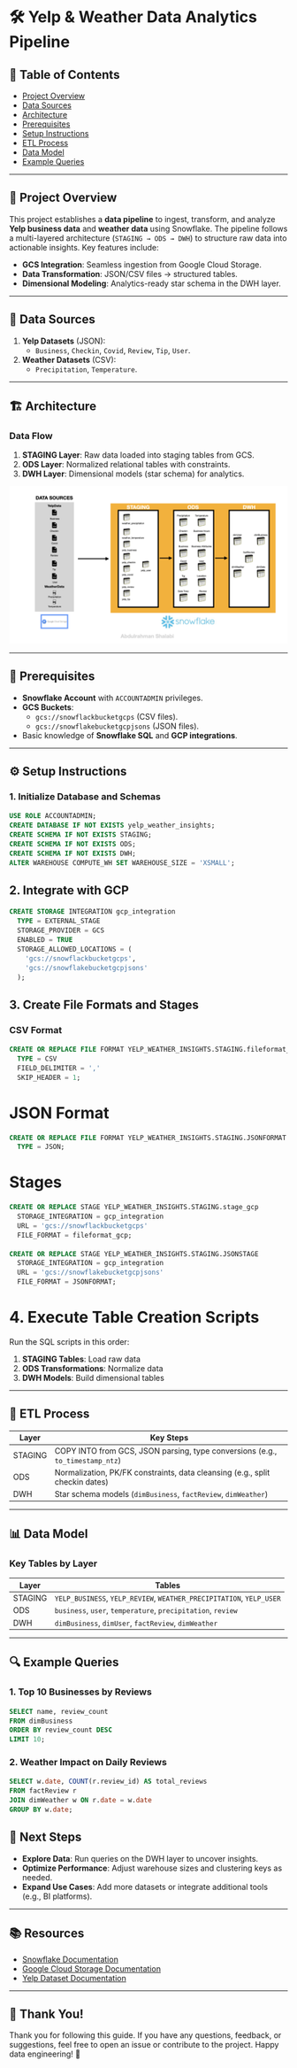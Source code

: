 # 🛠️ Yelp & Weather Data Analytics Pipeline

## 📌 Table of Contents
- [Project Overview](#-project-overview)
- [Data Sources](#-data-sources)
- [Architecture](#-architecture)
- [Prerequisites](#-prerequisites)
- [Setup Instructions](#%EF%B8%8F-setup-instructions)
- [ETL Process](#-etl-process)
- [Data Model](#-data-model)
- [Example Queries](#-example-queries)


---

## 🚀 Project Overview
This project establishes a **data pipeline** to ingest, transform, and analyze **Yelp business data** and **weather data** using Snowflake. The pipeline follows a multi-layered architecture (`STAGING → ODS → DWH`) to structure raw data into actionable insights. Key features include:
- **GCS Integration**: Seamless ingestion from Google Cloud Storage.
- **Data Transformation**: JSON/CSV files → structured tables.
- **Dimensional Modeling**: Analytics-ready star schema in the DWH layer.

---

## 📂 Data Sources
1. **Yelp Datasets** (JSON):
   - `Business`, `Checkin`, `Covid`, `Review`, `Tip`, `User`.
2. **Weather Datasets** (CSV):
   - `Precipitation`, `Temperature`.

---

## 🏗️ Architecture
### Data Flow
1. **STAGING Layer**: Raw data loaded into staging tables from GCS.
2. **ODS Layer**: Normalized relational tables with constraints.
3. **DWH Layer**: Dimensional models (star schema) for analytics.

![Data Architecture Diagram](Data_Architecture.001.png)

---

## 🔧 Prerequisites
- **Snowflake Account** with `ACCOUNTADMIN` privileges.
- **GCS Buckets**:
  - `gcs://snowflackbucketgcps` (CSV files).
  - `gcs://snowflakebucketgcpjsons` (JSON files).
- Basic knowledge of **Snowflake SQL** and **GCP integrations**.

---

## ⚙️ Setup Instructions

### 1. Initialize Database and Schemas
```sql
USE ROLE ACCOUNTADMIN;
CREATE DATABASE IF NOT EXISTS yelp_weather_insights;
CREATE SCHEMA IF NOT EXISTS STAGING;
CREATE SCHEMA IF NOT EXISTS ODS;
CREATE SCHEMA IF NOT EXISTS DWH;
ALTER WAREHOUSE COMPUTE_WH SET WAREHOUSE_SIZE = 'XSMALL';

```

## 2. Integrate with GCP

```sql
CREATE STORAGE INTEGRATION gcp_integration
  TYPE = EXTERNAL_STAGE
  STORAGE_PROVIDER = GCS
  ENABLED = TRUE
  STORAGE_ALLOWED_LOCATIONS = (
    'gcs://snowflackbucketgcps',
    'gcs://snowflakebucketgcpjsons'
  );
```
## 3. Create File Formats and Stages

### CSV Format
```sql
CREATE OR REPLACE FILE FORMAT YELP_WEATHER_INSIGHTS.STAGING.fileformat_gcp
  TYPE = CSV
  FIELD_DELIMITER = ','
  SKIP_HEADER = 1;
```
# JSON Format

```sql
CREATE OR REPLACE FILE FORMAT YELP_WEATHER_INSIGHTS.STAGING.JSONFORMAT
  TYPE = JSON;
```

# Stages

```sql
CREATE OR REPLACE STAGE YELP_WEATHER_INSIGHTS.STAGING.stage_gcp
  STORAGE_INTEGRATION = gcp_integration
  URL = 'gcs://snowflackbucketgcps'
  FILE_FORMAT = fileformat_gcp;

CREATE OR REPLACE STAGE YELP_WEATHER_INSIGHTS.STAGING.JSONSTAGE
  STORAGE_INTEGRATION = gcp_integration
  URL = 'gcs://snowflakebucketgcpjsons'
  FILE_FORMAT = JSONFORMAT;
```

# 4. Execute Table Creation Scripts

Run the SQL scripts in this order:

1. **STAGING Tables**: Load raw data  
2. **ODS Transformations**: Normalize data  
3. **DWH Models**: Build dimensional tables  

---

## 🔄 ETL Process

| Layer    | Key Steps                                                                 |
|----------|---------------------------------------------------------------------------|
| STAGING  | COPY INTO from GCS, JSON parsing, type conversions (e.g., `to_timestamp_ntz`) |
| ODS      | Normalization, PK/FK constraints, data cleansing (e.g., split checkin dates) |
| DWH      | Star schema models (`dimBusiness`, `factReview`, `dimWeather`)            |

---

## 📊 Data Model

### Key Tables by Layer

| Layer    | Tables                                      |
|----------|---------------------------------------------|
| STAGING  | `YELP_BUSINESS`, `YELP_REVIEW`, `WEATHER_PRECIPITATION`, `YELP_USER` |
| ODS      | `business`, `user`, `temperature`, `precipitation`, `review` |
| DWH      | `dimBusiness`, `dimUser`, `factReview`, `dimWeather` |

---

## 🔍 Example Queries

### 1. Top 10 Businesses by Reviews

```sql
SELECT name, review_count 
FROM dimBusiness 
ORDER BY review_count DESC 
LIMIT 10;
```
### 2. Weather Impact on Daily Reviews

```sql
SELECT w.date, COUNT(r.review_id) AS total_reviews
FROM factReview r
JOIN dimWeather w ON r.date = w.date
GROUP BY w.date;
```


## 🚀 Next Steps
- **Explore Data**: Run queries on the DWH layer to uncover insights.
- **Optimize Performance**: Adjust warehouse sizes and clustering keys as needed.
- **Expand Use Cases**: Add more datasets or integrate additional tools (e.g., BI platforms).

---

## 📚 Resources
- [Snowflake Documentation](https://docs.snowflake.com/)
- [Google Cloud Storage Documentation](https://cloud.google.com/storage/docs)
- [Yelp Dataset Documentation](https://www.yelp.com/dataset)

---

## 🙏 Thank You!
Thank you for following this guide. If you have any questions, feedback, or suggestions, feel free to open an issue or contribute to the project. Happy data engineering! 🎉
